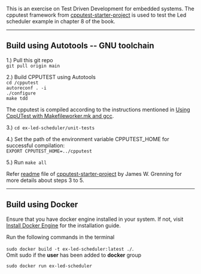 This is an exercise on Test Driven Development for embedded systems. The cpputest framework from [cpputest-starter-project](https://github.com/jwgrenning/cpputest-starter-project) is used to test the Led scheduler example in chapter 8 of the book.

---
## **Build using Autotools -- GNU toolchain**

1.) Pull this git repo <br />
```git pull origin main```

2.) Build CPPUTEST using Autotools <br />
```cd /cpputest``` <br />
```autoreconf . -i``` <br />
```./configure``` <br />
```make tdd```

The cpputest is compiled according to the instructions mentioned in [Using CppUTest with Makefileworker.mk and gcc](https://cpputest.github.io/).

3.) ```cd ex-led-scheduler/unit-tests```

4.) Set the path of the environment variable CPPUTEST_HOME for successful compilation: <br >
```EXPORT CPPUTEST_HOME=../cpputest```

5.) Run ```make all```

Refer [readme](https://github.com/jwgrenning/cpputest-starter-project/blob/master/readme/cpputest-starter-kit-readme.pdf) file of [cpputest-starter-project](https://github.com/jwgrenning/cpputest-starter-project) by James W. Grenning for more details about  steps 3 to 5.

---

## **Build using Docker**

Ensure that you have docker engine installed in your system. If not, visit [Install Docker Engine](https://docs.docker.com/engine/install/) for the installation guide.

Run the following commands in the terminal

```sudo docker build -t ex-led-scheduler:latest ./```. <br /> 
Omit sudo if the **user** has been added to **docker** group

```sudo docker run ex-led-scheduler```